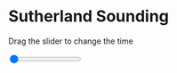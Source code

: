 <h1>Sutherland Sounding</h1>
<p>Drag the slider to change the time</p>

<div class="slidecontainer">
<input oninput='setImage(this)' class="slider" type="range" min="0" max="6" value="0" step="1" />
<img id='img'/>
</div>

<script>
var img = document.getElementById('img');
var img_array = ['/assets/images/skwt/skd_sul_wrfout_d01_2020-06-19_12:00:00.png',
'/assets/images/skwt/skd_sul_wrfout_d01_2020-06-19_18:00:00.png',
'/assets/images/skwt/skd_sul_wrfout_d01_2020-06-20_00:00:00.png',
'/assets/images/skwt/skd_sul_wrfout_d01_2020-06-20_06:00:00.png',
'/assets/images/skwt/skd_sul_wrfout_d01_2020-06-20_12:00:00.png',
'/assets/images/skwt/skd_sul_wrfout_d01_2020-06-20_18:00:00.png',];
function setImage(obj)
{
        var value = obj.value;
        img.src = img_array[value];

}
</script>
